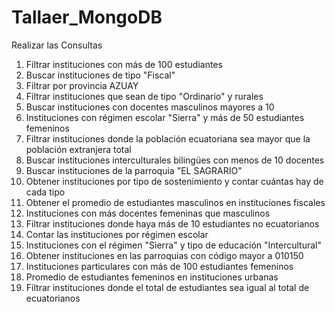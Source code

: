 # Tallaer_MongoDB
Realizar las Consultas 
1.	Filtrar instituciones con más de 100 estudiantes
2.	Buscar instituciones de tipo "Fiscal"
3.	Filtrar por provincia AZUAY
4.	Filtrar instituciones que sean de tipo "Ordinario" y rurales
5.	Buscar instituciones con docentes masculinos mayores a 10
6.	Instituciones con régimen escolar "Sierra" y más de 50 estudiantes femeninos
7.	Filtrar instituciones donde la población ecuatoriana sea mayor que la población extranjera total
8.	Buscar instituciones interculturales bilingües con menos de 10 docentes
9.	Buscar instituciones de la parroquia "EL SAGRARIO"
10.	Obtener instituciones por tipo de sostenimiento y contar cuántas hay de cada tipo
11.	Obtener el promedio de estudiantes masculinos en instituciones fiscales
12.	Instituciones con más docentes femeninas que masculinos
13.	Filtrar instituciones donde haya más de 10 estudiantes no ecuatorianos
14.	Contar las instituciones por régimen escolar
15.	Instituciones con el régimen "Sierra" y tipo de educación "Intercultural"
16.	Obtener instituciones en las parroquias con código mayor a 010150
17.	Instituciones particulares con más de 100 estudiantes femeninos
18.	Promedio de estudiantes femeninos en instituciones urbanas
19.	Filtrar instituciones donde el total de estudiantes sea igual al total de ecuatorianos
